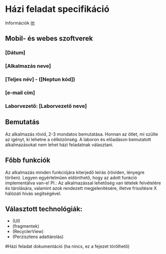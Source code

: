 # Házi feladat specifikáció

Információk [itt](https://viauac00.github.io/laborok/hf)

## Mobil- és webes szoftverek
### [Dátum]
### [Alkalmazás neve]
### [Teljes név] - ([Neptun kód])
### [e-mail cím] 
### Laborvezető: [Laborvezető neve]

## Bemutatás

Az alkalmazás rövid, 2-3 mondatos bemutatása. Honnan az ötlet, mi szülte az igényt, ki lehetne a célközönség.
A laboron és előadáson bemutatott alkalmazásokat nem lehet házi feladatnak választani.

## Főbb funkciók

Az alkalmazás minden funkciójára kiterjedő leírás (röviden, lényegre törően). Legyen egyértelműen eldönthető, hogy az adott funkció implementálva van-e!
Pl.: Az alkalmazással lehetőség van tételek felvételére és tárolására, valamint azok rendezett megjelenítésére, illetve frissítésre X hálózati hívás segítségével.

## Választott technológiák:

- (UI)
- (fragmentek)
- (RecyclerView)
- (Perzisztens adattárolás)


#Házi feladat dokumentáció (ha nincs, ez a fejezet törölhető)